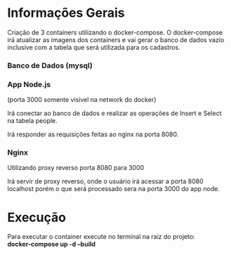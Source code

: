 # Informações Gerais

Criação de 3 containers utilizando o docker-compose. O docker-compose irá atualizar as imagens dos containers e vai gerar o banco de dados vazio inclusive com a tabela que será utilizada para os cadastros.

### **Banco de Dados (mysql)** ###

### **App Node.js** ###

(porta 3000 somente visível na network do docker)

Irá conectar ao banco de dados e realizar as operações de Insert e Select na tabela people.

Irá responder as requisições feitas ao nginx na porta 8080.

### **Nginx** ###

Utilizando proxy reverso porta 8080 para 3000

Irá servir de proxy reverso, onde o usuário irá acessar a porta 8080 localhost porém o que será processado sera na porta 3000 do app node.

# Execução

Para executar o container execute no terminal na raiz do projeto:  
                **docker-compose up -d –build**
